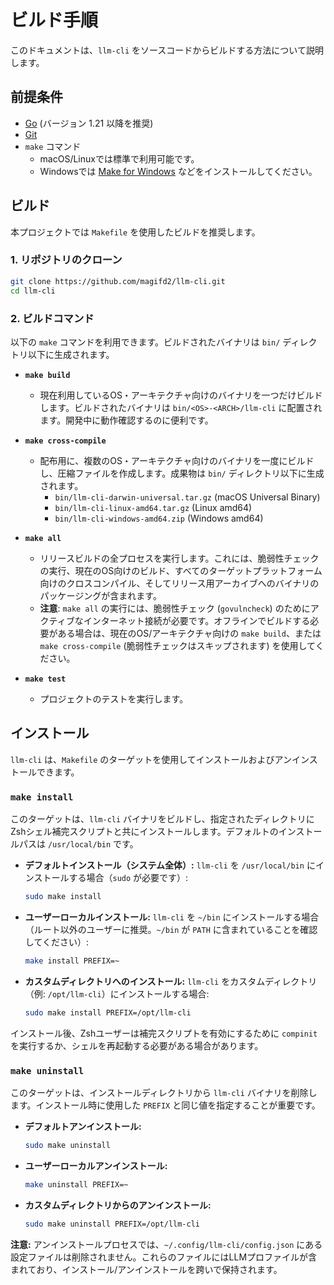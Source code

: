 # ビルド手順

このドキュメントは、`llm-cli` をソースコードからビルドする方法について説明します。

## 前提条件

*   [Go](https://go.dev/doc/install) (バージョン 1.21 以降を推奨)
*   [Git](https://git-scm.com/)
*   `make` コマンド
    *   macOS/Linuxでは標準で利用可能です。
    *   Windowsでは [Make for Windows](http://gnuwin32.sourceforge.net/packages/make.htm) などをインストールしてください。

## ビルド

本プロジェクトでは `Makefile` を使用したビルドを推奨します。

### 1. リポジトリのクローン

```bash
git clone https://github.com/magifd2/llm-cli.git
cd llm-cli
```

### 2. ビルドコマンド

以下の `make` コマンドを利用できます。ビルドされたバイナリは `bin/` ディレクトリ以下に生成されます。

*   **`make build`**
    *   現在利用しているOS・アーキテクチャ向けのバイナリを一つだけビルドします。ビルドされたバイナリは `bin/<OS>-<ARCH>/llm-cli` に配置されます。開発中に動作確認するのに便利です。

*   **`make cross-compile`**
    *   配布用に、複数のOS・アーキテクチャ向けのバイナリを一度にビルドし、圧縮ファイルを作成します。成果物は `bin/` ディレクトリ以下に生成されます。
        *   `bin/llm-cli-darwin-universal.tar.gz` (macOS Universal Binary)
        *   `bin/llm-cli-linux-amd64.tar.gz` (Linux amd64)
        *   `bin/llm-cli-windows-amd64.zip` (Windows amd64)

*   **`make all`**
    *   リリースビルドの全プロセスを実行します。これには、脆弱性チェックの実行、現在のOS向けのビルド、すべてのターゲットプラットフォーム向けのクロスコンパイル、そしてリリース用アーカイブへのバイナリのパッケージングが含まれます。
    *   **注意**: `make all` の実行には、脆弱性チェック (`govulncheck`) のためにアクティブなインターネット接続が必要です。オフラインでビルドする必要がある場合は、現在のOS/アーキテクチャ向けの `make build`、または `make cross-compile` (脆弱性チェックはスキップされます) を使用してください。

*   **`make test`**
    *   プロジェクトのテストを実行します。

## インストール

`llm-cli` は、`Makefile` のターゲットを使用してインストールおよびアンインストールできます。

### `make install`

このターゲットは、`llm-cli` バイナリをビルドし、指定されたディレクトリにZshシェル補完スクリプトと共にインストールします。デフォルトのインストールパスは `/usr/local/bin` です。

*   **デフォルトインストール（システム全体）:**
    `llm-cli` を `/usr/local/bin` にインストールする場合（`sudo` が必要です）:
    ```bash
    sudo make install
    ```

*   **ユーザーローカルインストール:**
    `llm-cli` を `~/bin` にインストールする場合（ルート以外のユーザーに推奨。`~/bin` が `PATH` に含まれていることを確認してください）:
    ```bash
    make install PREFIX=~
    ```

*   **カスタムディレクトリへのインストール:**
    `llm-cli` をカスタムディレクトリ（例: `/opt/llm-cli`）にインストールする場合:
    ```bash
    sudo make install PREFIX=/opt/llm-cli
    ```

インストール後、Zshユーザーは補完スクリプトを有効にするために `compinit` を実行するか、シェルを再起動する必要がある場合があります。

### `make uninstall`

このターゲットは、インストールディレクトリから `llm-cli` バイナリを削除します。インストール時に使用した `PREFIX` と同じ値を指定することが重要です。

*   **デフォルトアンインストール:**
    ```bash
    sudo make uninstall
    ```

*   **ユーザーローカルアンインストール:**
    ```bash
    make uninstall PREFIX=~
    ```

*   **カスタムディレクトリからのアンインストール:**
    ```bash
    sudo make uninstall PREFIX=/opt/llm-cli
    ```

**注意:** アンインストールプロセスでは、`~/.config/llm-cli/config.json` にある設定ファイルは削除されません。これらのファイルにはLLMプロファイルが含まれており、インストール/アンインストールを跨いで保持されます。
